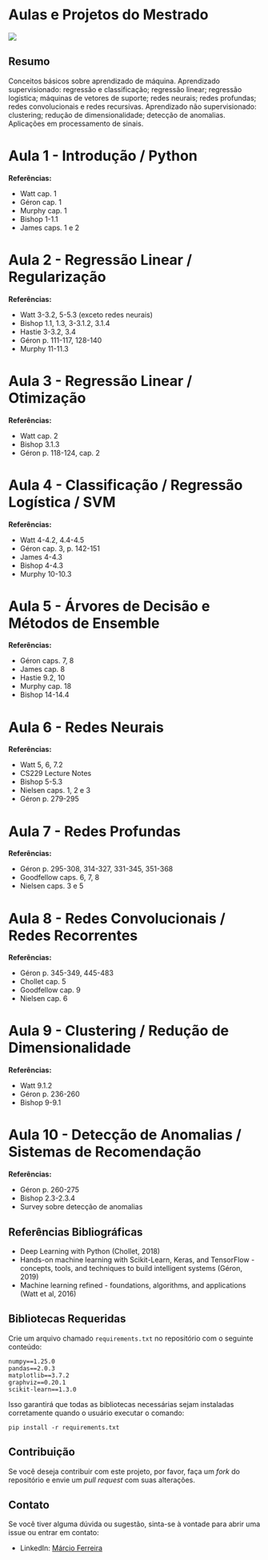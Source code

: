 # Aulas e Projetos do Mestrado

<img src="https://github.com/user-attachments/assets/d5d1ebf0-45a2-4893-a1ed-845f2e6290c7">

## Resumo

Conceitos básicos sobre aprendizado de máquina. Aprendizado supervisionado: regressão e classificação; regressão linear; regressão logística; máquinas de vetores de suporte; redes neurais; redes profundas; redes convolucionais e redes recursivas. Aprendizado não supervisionado: clustering; redução de dimensionalidade; detecção de anomalias. Aplicações em processamento de sinais.

# Aula 1 - Introdução / Python
**Referências:**
- Watt cap. 1
- Géron cap. 1
- Murphy cap. 1
- Bishop 1-1.1
- James caps. 1 e 2

# Aula 2 - Regressão Linear / Regularização
**Referências:**
- Watt 3-3.2, 5-5.3 (exceto redes neurais)
- Bishop 1.1, 1.3, 3-3.1.2, 3.1.4
- Hastie 3-3.2, 3.4
- Géron p. 111-117, 128-140
- Murphy 11-11.3

# Aula 3 - Regressão Linear / Otimização
**Referências:**
- Watt cap. 2
- Bishop 3.1.3
- Géron p. 118-124, cap. 2

# Aula 4 - Classificação / Regressão Logística / SVM
**Referências:**
- Watt 4-4.2, 4.4-4.5
- Géron cap. 3, p. 142-151
- James 4-4.3
- Bishop 4-4.3
- Murphy 10-10.3

# Aula 5 - Árvores de Decisão e Métodos de Ensemble
**Referências:**
- Géron caps. 7, 8
- James cap. 8
- Hastie 9.2, 10
- Murphy cap. 18
- Bishop 14-14.4

# Aula 6 - Redes Neurais
**Referências:**
- Watt 5, 6, 7.2
- CS229 Lecture Notes
- Bishop 5-5.3
- Nielsen caps. 1, 2 e 3
- Géron p. 279-295

# Aula 7 - Redes Profundas
**Referências:**
- Géron p. 295-308, 314-327, 331-345, 351-368
- Goodfellow caps. 6, 7, 8
- Nielsen caps. 3 e 5

# Aula 8 - Redes Convolucionais / Redes Recorrentes
**Referências:**
- Géron p. 345-349, 445-483
- Chollet cap. 5
- Goodfellow cap. 9
- Nielsen cap. 6

# Aula 9 - Clustering / Redução de Dimensionalidade
**Referências:**
- Watt 9.1.2
- Géron p. 236-260
- Bishop 9-9.1

# Aula 10 - Detecção de Anomalias / Sistemas de Recomendação
**Referências:**
- Géron p. 260-275
- Bishop 2.3-2.3.4
- Survey sobre detecção de anomalias


## Referências Bibliográficas

* Deep Learning with Python (Chollet, 2018)
* Hands-on machine learning with Scikit-Learn, Keras, and TensorFlow - concepts, tools, and techniques to build intelligent systems (Géron, 2019)
* Machine learning refined - foundations, algorithms, and applications (Watt et al, 2016)


## Bibliotecas Requeridas

Crie um arquivo chamado `requirements.txt` no repositório com o seguinte conteúdo:

```plaintext
numpy==1.25.0
pandas==2.0.3
matplotlib==3.7.2
graphviz==0.20.1
scikit-learn==1.3.0
```

Isso garantirá que todas as bibliotecas necessárias sejam instaladas corretamente quando o usuário executar o comando:

```
pip install -r requirements.txt
```

## Contribuição

Se você deseja contribuir com este projeto, por favor, faça um *fork* do repositório e envie um *pull request* com suas alterações.

## Contato

Se você tiver alguma dúvida ou sugestão, sinta-se à vontade para abrir uma issue ou entrar em contato:

- LinkedIn: [Márcio Ferreira](https://www.linkedin.com/in/ms-ferreira)
